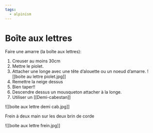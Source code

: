 ```yaml
---
tags:
  - alpinism
---
```

# Boîte aux lettres

Faire une amarre (la boîte aux lettres):

1. Creuser au moins 30cm 
2. Mettre le piolet.
3. Attacher une longe avec une tête d’alouette ou un noeud d’amarre. ![[boite au lettre piolet.jpg]]
4. Remettre la neige dessus
5. Bien taper!!
6. Descendre dessus un mousqueton attacher à la longe.
7. Utiliser un [[Demi-cabestan]]

![[boite aux lettre demi cab.jpg]]

Frein à deux main sur les deux brin de corde

![[boite aux lettre frein.jpg]]
